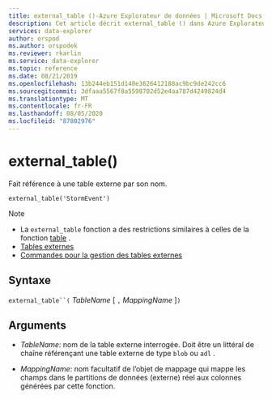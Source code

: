 ```yaml
---
title: external_table ()-Azure Explorateur de données | Microsoft Docs
description: Cet article décrit external_table () dans Azure Explorateur de données.
services: data-explorer
author: orspod
ms.author: orspodek
ms.reviewer: rkarlin
ms.service: data-explorer
ms.topic: reference
ms.date: 08/21/2019
ms.openlocfilehash: 13b244eb151d140e3626412188ac9bc9de242cc6
ms.sourcegitcommit: 3dfaaa5567f8a5598702d52e4aa787d4249824d4
ms.translationtype: MT
ms.contentlocale: fr-FR
ms.lasthandoff: 08/05/2020
ms.locfileid: "87802976"
---
```

# <a name="external_table"></a>external_table()

Fait référence à une table externe par son nom.

```kusto
external_table('StormEvent')
```

> [!NOTE]
> * La `external_table` fonction a des restrictions similaires à celles de la fonction [table](tablefunction.md) .
> * [Tables externes](schema-entities/externaltables.md)
> * [Commandes pour la gestion des tables externes](../management/externaltables.md)

## <a name="syntax"></a>Syntaxe

`external_table``(` *TableName* [ `,` *MappingName* ]`)`

## <a name="arguments"></a>Arguments

* *TableName*: nom de la table externe interrogée.
  Doit être un littéral de chaîne référençant une table externe de type `blob` ou `adl` . <!-- TODO: Document data formats supported -->

* *MappingName*: nom facultatif de l’objet de mappage qui mappe les champs dans le partitions de données (externe) réel aux colonnes générées par cette fonction.

